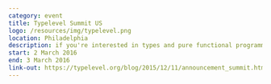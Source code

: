 ```yaml
---
category: event
title: Typelevel Summit US
logo: /resources/img/typelevel.png
location: Philadelphia
description: if you're interested in types and pure functional programming and want to make those ideas commonplace
start: 2 March 2016
end: 3 March 2016
link-out: https://typelevel.org/blog/2015/12/11/announcement_summit.html
---
```

